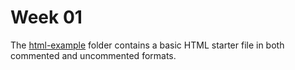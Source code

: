 # Week 01


The [html-example](html-example/) folder contains a basic HTML starter
file in both commented and uncommented formats. 



